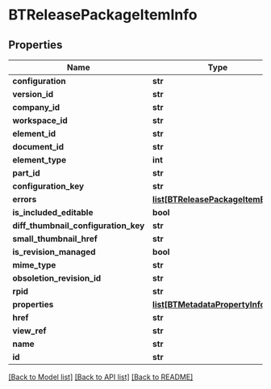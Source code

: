 # BTReleasePackageItemInfo

## Properties
Name | Type | Description | Notes
------------ | ------------- | ------------- | -------------
**configuration** | **str** |  | [optional] 
**version_id** | **str** |  | [optional] 
**company_id** | **str** |  | [optional] 
**workspace_id** | **str** |  | [optional] 
**element_id** | **str** |  | [optional] 
**document_id** | **str** |  | [optional] 
**element_type** | **int** |  | [optional] 
**part_id** | **str** |  | [optional] 
**configuration_key** | **str** |  | [optional] 
**errors** | [**list[BTReleasePackageItemError]**](BTReleasePackageItemError.md) |  | [optional] 
**is_included_editable** | **bool** |  | [optional] 
**diff_thumbnail_configuration_key** | **str** |  | [optional] 
**small_thumbnail_href** | **str** |  | [optional] 
**is_revision_managed** | **bool** |  | [optional] 
**mime_type** | **str** |  | [optional] 
**obsoletion_revision_id** | **str** |  | [optional] 
**rpid** | **str** |  | [optional] 
**properties** | [**list[BTMetadataPropertyInfo]**](BTMetadataPropertyInfo.md) |  | [optional] 
**href** | **str** |  | [optional] 
**view_ref** | **str** |  | [optional] 
**name** | **str** |  | [optional] 
**id** | **str** |  | [optional] 

[[Back to Model list]](../README.md#documentation-for-models) [[Back to API list]](../README.md#documentation-for-api-endpoints) [[Back to README]](../README.md)


